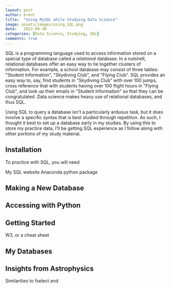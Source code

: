 ```yaml
---
layout: post
author: brent
title:  "Using MySQL while Studying Data Science"
image: assets/images/using_SQL.png
date:   2022-09-30
categories: [Data Science, Studying, SQL]
comments: true
---
```

<!-- 
SQL puts the "Data" in "Data Science".
Can you do science without data?
Sure, but we call those people "Theorists", and if you're reading this you're either not interested in, or fleeing from, such a destitute lifestyle. -->

SQL is a programming language used to access information stored on a special type of database called a _relational_ database.
In a nutshell, relational databases offer an easy way to tie together clusters of information.
For example, a school database may consist of three tables: "Student Information", "Skydiving Club", and "Flying Club".
SQL provides an easy way to, say, find students in "Skydiving Club" with over 100 jumps, cross reference that with students having over 100 flight hours in "Flying Club", and look up their emails in "Student Information" so that they can be congratulated.
Data science makes heavy use of relational databases, and thus SQL.

Using SQL to query a database isn't a particularly arduous task, but it does involve a specific syntax that is best studied through repetition.
As such, I thought it best to set up a database early in my studies.
By using this to store my practice data, I'll be getting SQL experience as I follow along with other portions of my study material.

## Installation
To practice with SQL, you will need 

My SQL website
Anaconda python package

## Making a New Database 

## Accessing with Python

## Getting Started
W3, or a cheat sheet

## My Databases

## Insights from Astrophysics
Similarities to fselect and 